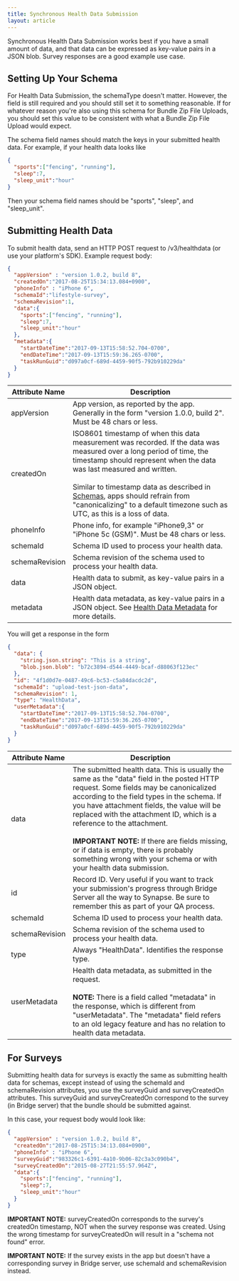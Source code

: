 ```yaml
---
title: Synchronous Health Data Submission
layout: article
---
```


<div id="toc"></div>

Synchronous Health Data Submission works best if you have a small amount of data, and that data can be expressed as key-value pairs in a JSON blob. Survey responses are a good example use case.

## Setting Up Your Schema

For Health Data Submission, the schemaType doesn't matter. However, the field is still required and you should still set it to something reasonable. If for whatever reason you're also using this schema for Bundle Zip File Uploads, you should set this value to be consistent with what a Bundle Zip File Upload would expect.

The schema field names should match the keys in your submitted health data. For example, if your health data looks like

```json
{
  "sports":["fencing", "running"],
  "sleep":7,
  "sleep_unit":"hour"
}
```

Then your schema field names should be "sports", "sleep", and "sleep_unit".

## <a name="submitting-health-data">Submitting Health Data</a>

To submit health data, send an HTTP POST request to /v3/healthdata (or use your platform's SDK). Example request body:

```json
{
  "appVersion" : "version 1.0.2, build 8",
  "createdOn":"2017-08-25T15:34:13.084+0900",
  "phoneInfo" : "iPhone 6",
  "schemaId":"lifestyle-survey",
  "schemaRevision":1,
  "data":{
    "sports":["fencing", "running"],
    "sleep":7,
    "sleep_unit":"hour"
  },
  "metadata":{
    "startDateTime":"2017-09-13T15:58:52.704-0700",
    "endDateTime":"2017-09-13T15:59:36.265-0700",
    "taskRunGuid":"d097a0cf-689d-4459-90f5-792b910229da"
  }
}
```

|Attribute Name|Description|
|---|---|
|appVersion|App version, as reported by the app. Generally in the form "version 1.0.0, build 2". Must be 48 chars or less.|
|createdOn|ISO8601 timestamp of when this data measurement was recorded. If the data was measured over a long period of time, the timestamp should represent when the data was last measured and written.<br /><br />Similar to timestamp data as described in [Schemas](schemas.html), apps should refrain from "canonicalizing" to a default timezone such as UTC, as this is a loss of data.|
|phoneInfo|Phone info, for example "iPhone9,3" or "iPhone 5c (GSM)". Must be 48 chars or less.|
|schemaId|Schema ID used to process your health data.|
|schemaRevision|Schema revision of the schema used to process your health data.|
|data|Health data to submit, as key-value pairs in a JSON object.|
|metadata|Health data metadata, as key-value pairs in a JSON object. See [Health Data Metadata](health_data_metadata.html) for more details.|

You will get a response in the form

```json
{
  "data": {
    "string.json.string": "This is a string",
    "blob.json.blob": "b72c3894-d544-4449-bcaf-d88063f123ec"
  },
  "id": "4f1d0d7e-0487-49c6-bc53-c5a84dacdc2d",
  "schemaId": "upload-test-json-data",
  "schemaRevision": 1,
  "type": "HealthData",
  "userMetadata":{
    "startDateTime":"2017-09-13T15:58:52.704-0700",
    "endDateTime":"2017-09-13T15:59:36.265-0700",
    "taskRunGuid":"d097a0cf-689d-4459-90f5-792b910229da"
  }
}
```

|Attribute Name|Description|
|---|---|
|data|The submitted health data. This is usually the same as the "data" field in the posted HTTP request. Some fields may be canonicalized according to the field types in the schema. If you have attachment fields, the value will be replaced with the attachment ID, which is a reference to the attachment.<br /><br />**IMPORTANT NOTE:** If there are fields missing, or if data is empty, there is probably something wrong with your schema or with your health data submission.|
|id|Record ID. Very useful if you want to track your submission's progress through Bridge Server all the way to Synapse. Be sure to remember this as part of your QA process.|
|schemaId|Schema ID used to process your health data.|
|schemaRevision|Schema revision of the schema used to process your health data.|
|type|Always "HealthData". Identifies the response type.|
|userMetadata|Health data metadata, as submitted in the request.<br /><br />**NOTE:** There is a field called "metadata" in the response, which is different from "userMetadata". The "metadata" field refers to an old legacy feature and has no relation to health data metadata.|

## For Surveys

Submitting health data for surveys is exactly the same as submitting health data for schemas, except instead of using the schemaId and schemaRevision attributes, you use the surveyGuid and surveyCreatedOn attributes. This surveyGuid and surveyCreatedOn correspond to the survey (in Bridge server) that the bundle should be submitted against.

In this case, your request body would look like:

```json
{
  "appVersion" : "version 1.0.2, build 8",
  "createdOn":"2017-08-25T15:34:13.084+0900",
  "phoneInfo" : "iPhone 6",
  "surveyGuid":"983326c1-6391-4a10-9b06-82c3a3c090b4",
  "surveyCreatedOn":"2015-08-27T21:55:57.964Z",
  "data":{
    "sports":["fencing", "running"],
    "sleep":7,
    "sleep_unit":"hour"
  }
}
```

**IMPORTANT NOTE:** surveyCreatedOn corresponds to the survey's createdOn timestamp, NOT when the survey response was created. Using the wrong timestamp for surveyCreatedOn will result in a "schema not found" error.

**IMPORTANT NOTE:** If the survey exists in the app but doesn't have a corresponding survey in Bridge server, use schemaId and schemaRevision instead.
